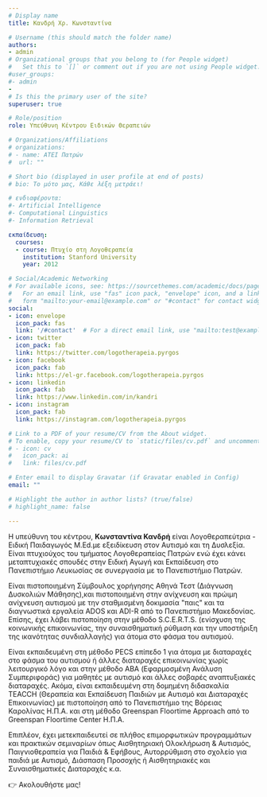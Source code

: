 ```yaml
---
# Display name
title: Κανδρή Χρ. Κωνσταντίνα

# Username (this should match the folder name)
authors:
- admin
# Organizational groups that you belong to (for People widget)
#   Set this to `[]` or comment out if you are not using People widget.
#user_groups:
#- admin
- 
# Is this the primary user of the site?
superuser: true

# Role/position
role: Υπεύθυνη Κέντρου Ειδικών Θεραπειών  

# Organizations/Affiliations
# organizations:
# - name: ΑΤΕΙ Πατρών
#  url: ""

# Short bio (displayed in user profile at end of posts)
# bio: Το μότο μας, Κάθε λέξη μετράει!

# ενδιαφέροντα:
#- Artificial Intelligence
#- Computational Linguistics
#- Information Retrieval

εκπαίδευση:
  courses:
  - course: Πτυχίο στη Λογοθεραπεία
    institution: Stanford University
    year: 2012

# Social/Academic Networking
# For available icons, see: https://sourcethemes.com/academic/docs/page-builder/#icons
#   For an email link, use "fas" icon pack, "envelope" icon, and a link in the
#   form "mailto:your-email@example.com" or "#contact" for contact widget.
social:
- icon: envelope
  icon_pack: fas
  link: '/#contact'  # For a direct email link, use "mailto:test@example.org".
- icon: twitter
  icon_pack: fab
  link: https://twitter.com/logotherapeia.pyrgos
- icon: facebook
  icon_pack: fab
  link: https://el-gr.facebook.com/logotherapeia.pyrgos
- icon: linkedin
  icon_pack: fab
  link: https://www.linkedin.com/in/kandri
- icon: instagram
  icon_pack: fab
  link: https://instagram.com/logotherapeia.pyrgos

# Link to a PDF of your resume/CV from the About widget.
# To enable, copy your resume/CV to `static/files/cv.pdf` and uncomment the lines below.
# - icon: cv
#   icon_pack: ai
#   link: files/cv.pdf

# Enter email to display Gravatar (if Gravatar enabled in Config)
email: ""

# Highlight the author in author lists? (true/false)
# highlight_name: false

---
```

Η υπεύθυνη του κέντρου, **Κωνσταντίνα Κανδρή** είναι Λογοθεραπεύτρια - Ειδική Παιδαγωγός M.Ed.με εξειδίκευση στον Αυτισμό και τη Δυσλεξία. Είναι πτυχιούχος του τμήματος Λογοθεραπείας Πατρών ενώ έχει κάνει μεταπτυχιακές σπουδές στην Ειδική Αγωγή και Εκπαίδευση στο Πανεπιστήμιο Λευκωσίας σε συνεργασία με το Πανεπιστήμιο Πατρών.

 Είναι πιστοποιημένη Σύμβουλος χορήγησης Αθηνά Τεστ (Διάγνωση Δυσκολιών Μάθησης),και πιστοποιημένη στην ανίχνευση και πρώιμη ανίχνευση αυτισμού με την σταθμισμένη δοκιμασία "παις" και τα διαγνωστικά εργαλεία ADOS και ADI-R από το Πανεπιστήμιο Μακεδονίας. Επίσης, έχει λάβει πιστοποίηση στην μέθοδο S.C.E.R.T.S. (ενίσχυση της κοινωνικής επικοινωνίας, την συναισθηματική ρύθμιση και την υποστήριξη της ικανότητας συνδιαλλαγής) για άτομα στο φάσμα του αυτισμού. 

Είναι εκπαιδευμένη στη μέθοδο PECS επίπεδο 1 για άτομα με διαταραχές στο φάσμα του αυτισμού ή άλλες διαταραχές επικοινωνίας χωρίς λειτουργικό λόγο και στην μέθοδο ABA (Εφαρμοσμένη Ανάλυση Συμπεριφοράς) για μαθητές με αυτισμό και άλλες σοβαρές αναπτυξιακές διαταραχές. Ακόμα, είναι εκπαιδευμένη στη δομημένη διδασκαλία TEACCH (Θεραπεία και Εκπαίδευση Παιδιών με Αυτισμό και Διαταραχές Επικοινωνίας) με πιστοποίηση από το Πανεπιστήμιο της Βόρειας Καρολίνας Η.Π.Α. και στη μέθοδο Greenspan Floortime Approach από το Greenspan Floortime Center Η.Π.Α. 

 Επιπλέον, έχει μετεκπαιδευτεί σε πλήθος επιμορφωτικών προγραμμάτων και πρακτικών σεμιναρίων όπως Αισθητηριακή Ολοκλήρωση & Αυτισμός, Παιγνιοθεραπεία για Παιδιά & Εφήβους, Αυτορρύθμιση στο σχολείο για παιδιά με Αυτισμό, Διάσπαση Προσοχής ή Αισθητηριακές και Συναισθηματικές Διαταραχές κ.α.

👉 Ακολουθήστε μας!
